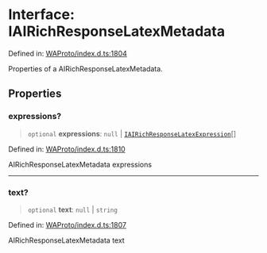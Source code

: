 # Interface: IAIRichResponseLatexMetadata

Defined in: [WAProto/index.d.ts:1804](https://github.com/Fokusdotid/Baileys/blob/4c54e9ae0a9f37422d51e97c3454891bf06f36e1/WAProto/index.d.ts#L1804)

Properties of a AIRichResponseLatexMetadata.

## Properties

### expressions?

> `optional` **expressions**: `null` \| [`IAIRichResponseLatexExpression`](../namespaces/AIRichResponseLatexMetadata/interfaces/IAIRichResponseLatexExpression.md)[]

Defined in: [WAProto/index.d.ts:1810](https://github.com/Fokusdotid/Baileys/blob/4c54e9ae0a9f37422d51e97c3454891bf06f36e1/WAProto/index.d.ts#L1810)

AIRichResponseLatexMetadata expressions

***

### text?

> `optional` **text**: `null` \| `string`

Defined in: [WAProto/index.d.ts:1807](https://github.com/Fokusdotid/Baileys/blob/4c54e9ae0a9f37422d51e97c3454891bf06f36e1/WAProto/index.d.ts#L1807)

AIRichResponseLatexMetadata text
